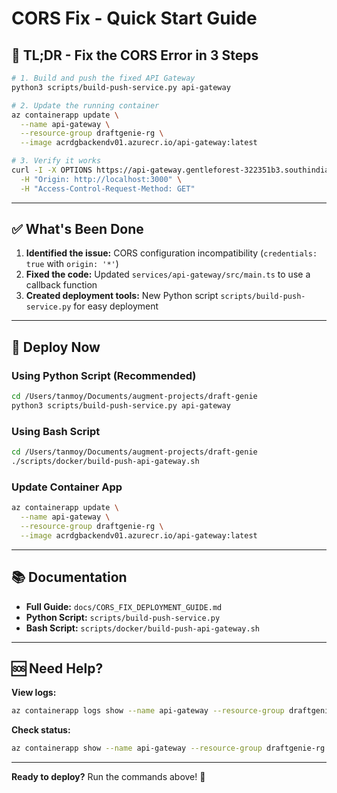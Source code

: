 # CORS Fix - Quick Start Guide

## 🎯 TL;DR - Fix the CORS Error in 3 Steps

```bash
# 1. Build and push the fixed API Gateway
python3 scripts/build-push-service.py api-gateway

# 2. Update the running container
az containerapp update \
  --name api-gateway \
  --resource-group draftgenie-rg \
  --image acrdgbackendv01.azurecr.io/api-gateway:latest

# 3. Verify it works
curl -I -X OPTIONS https://api-gateway.gentleforest-322351b3.southindia.azurecontainerapps.io/api/v1/health \
  -H "Origin: http://localhost:3000" \
  -H "Access-Control-Request-Method: GET"
```

---

## ✅ What's Been Done

1. **Identified the issue:** CORS configuration incompatibility (`credentials: true` with `origin: '*'`)
2. **Fixed the code:** Updated `services/api-gateway/src/main.ts` to use a callback function
3. **Created deployment tools:** New Python script `scripts/build-push-service.py` for easy deployment

---

## 🚀 Deploy Now

### Using Python Script (Recommended)

```bash
cd /Users/tanmoy/Documents/augment-projects/draft-genie
python3 scripts/build-push-service.py api-gateway
```

### Using Bash Script

```bash
cd /Users/tanmoy/Documents/augment-projects/draft-genie
./scripts/docker/build-push-api-gateway.sh
```

### Update Container App

```bash
az containerapp update \
  --name api-gateway \
  --resource-group draftgenie-rg \
  --image acrdgbackendv01.azurecr.io/api-gateway:latest
```

---

## 📚 Documentation

- **Full Guide:** `docs/CORS_FIX_DEPLOYMENT_GUIDE.md`
- **Python Script:** `scripts/build-push-service.py`
- **Bash Script:** `scripts/docker/build-push-api-gateway.sh`

---

## 🆘 Need Help?

**View logs:**
```bash
az containerapp logs show --name api-gateway --resource-group draftgenie-rg --tail 50
```

**Check status:**
```bash
az containerapp show --name api-gateway --resource-group draftgenie-rg --query "properties.runningStatus"
```

---

**Ready to deploy?** Run the commands above! 🚀

